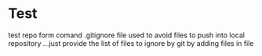 # Test
test repo form comand
.gitignore file used to avoid files to push into local repository ...just provide the list of files to ignore by git by adding files in file